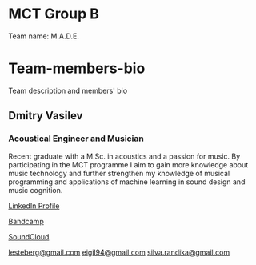 # MCT Group B
Team name: M.A.D.E.

# Team-members-bio
Team description and members' bio


## Dmitry Vasilev
### Acoustical Engineer and Musician
Recent graduate with a M.Sc. in acoustics and a passion for music. By participating in the MCT programme I aim to gain more knowledge about music technology and further strengthen my knowledge of musical programming and applications of machine learning in sound design and music cognition. 

[LinkedIn Profile](https://www.linkedin.com/in/dmvas/)

[Bandcamp](https://machinesque.bandcamp.com/)

[SoundCloud](https://soundcloud.com/machinesque/)



lesteberg@gmail.com
eigil94@gmail.com
silva.randika@gmail.com 

